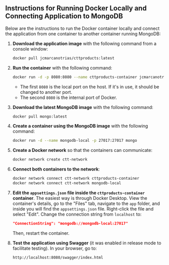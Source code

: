 ## Instructions for Running Docker Locally and Connecting Application to MongoDB

Below are the instructions to run the Docker container locally and connect the application from one container to another container running MongoDB:

1. **Download the application image** with the following command from a console window:

   ```bash
   docker pull jcmarcanotrias/cttproducts:latest
   ```

2. **Run the container** with the following command:

   ```bash
   docker run -d -p 8080:8080 --name cttproducts-container jcmarcanotrias/cttproducts:latest
   ```

   - The first `8080` is the local port on the host. If it's in use, it should be changed to another port.
   - The second `8080` is the internal port of Docker.

3. **Download the latest MongoDB image** with the following command:

   ```bash
   docker pull mongo:latest
   ```

4. **Create a container using the MongoDB image** with the following command:

   ```bash
   docker run -d --name mongodb-local -p 27017:27017 mongo
   ```

5. **Create a Docker network** so that the containers can communicate:

   ```bash
   docker network create ctt-network
   ```

6. **Connect both containers to the network**:

   ```bash
   docker network connect ctt-network cttproducts-container
   docker network connect ctt-network mongodb-local
   ```

7. **Edit the `appsettings.json` file inside the `cttproducts-container` container**. The easiest way is through Docker Desktop. View the container's details, go to the "Files" tab, navigate to the `app` folder, and inside you will find the `appsettings.json` file. Right-click the file and select "Edit". Change the connection string from `localhost` to:

   ```json
   "ConnectionString": "mongodb://mongodb-local:27017"
   ```

   Then, restart the container.

8. **Test the application using Swagger** (it was enabled in release mode to facilitate testing). In your browser, go to:

   ```
   http://localhost:8080/swagger/index.html
   ```
```